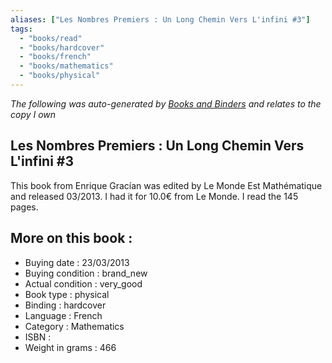 ```yaml
---
aliases: ["Les Nombres Premiers : Un Long Chemin Vers L'infini #3"] 
tags: 
  - "books/read" 
  - "books/hardcover" 
  - "books/french"
  - "books/mathematics"
  - "books/physical"
---
```


_The following was auto-generated by [Books and Binders](Books%20and%20Binders.md) and relates to the copy I own_
## Les Nombres Premiers : Un Long Chemin Vers L'infini #3
This book from Enrique Gracían was edited by Le Monde Est Mathématique and released 03/2013. I had it for 10.0€ from Le Monde. I read the 145 pages.

## More on this book :
- Buying date : 23/03/2013
- Buying condition : brand_new
- Actual condition : very_good
- Book type : physical
- Binding : hardcover
- Language : French
- Category : Mathematics
- ISBN : 
- Weight in grams : 466
